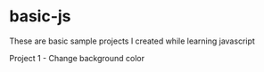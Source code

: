 # basic-js

These are basic sample projects I created while learning javascript

Project 1 - Change background color
